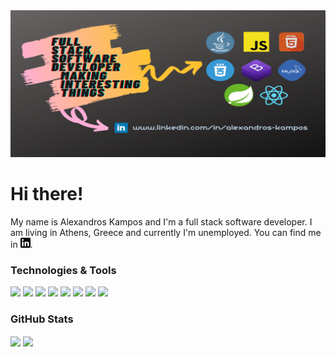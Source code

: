 <img src="images/cover.png" />

# Hi there! 
<!-- <img src="gifs/wave.gif" width=40/> -->

My name is Alexandros Kampos and I'm a full stack software developer. I am living in Athens, Greece and currently I'm unemployed. You can find me in [![LinkedIn][1.2]][1].

[1.2]: https://github.com/alexkampos/alexkampos/blob/main/images/linkedin-logo.png
[1]: https://www.linkedin.com/in/alexandros-kampos/

### Technologies & Tools
![](https://img.shields.io/badge/Editor-Apache%20Net%20Beans-informational?style=flat&logo=apache-netbeans-ide&logoColor=white&color=yellowgreen)
![](https://img.shields.io/badge/Editor-Visual%20Studio%20Code-informational?style=flat&logo=visual-studio-code&logoColor=white&color=yellowgreen)
![](https://img.shields.io/badge/Code-Java-informational?style=flat&logo=java&logoColor=white&color=yellowgreen)
![](https://img.shields.io/badge/Code-Javascript-informational?style=flat&logo=javascript&logoColor=white&color=yellowgreen)
![](https://img.shields.io/badge/Framework-React%20Native-informational?style=flat&logo=react&logoColor=white&color=yellowgreen)
![](https://img.shields.io/badge/Framework-Spring-informational?style=flat&logo=spring&logoColor=white&color=yellowgreen)
![](https://img.shields.io/badge/Version%20Control%20System-Git-informational?style=flat&logo=git&logoColor=white&color=yellowgreen)
![](https://img.shields.io/badge/Database-MySQL-informational?style=flat&logo=mysql&logoColor=white&color=yellowgreen)

### GitHub Stats
<img align="center" src="https://github-readme-stats.vercel.app/api?username=alexkampos&show_icons=true&theme=merko" />
<img align="center" src="https://github-readme-stats.vercel.app/api/top-langs/?username=alexkampos&theme=merko" />

